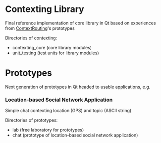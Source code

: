 # Contexting Library
Final reference implementation of core library in Qt based on experiences from [ContextRouting][b61004fc]'s prototypes

  [b61004fc]: https://github.com/stefanhans/ContextRouting/ "ContextRouting"

Directories of contexting:  

- contexting_core (core library modules)
- unit_testing (test units for library modules)

# Prototypes
Next generation of prototypes in Qt headed to usable applications, e.g.

### Location-based Social Network Application
Simple chat contexting location (GPS) and topic (ASCII string)

Directories of prototypes:  

- lab (free laboratory for prototypes)
- chat (prototype of location-based social network application)
